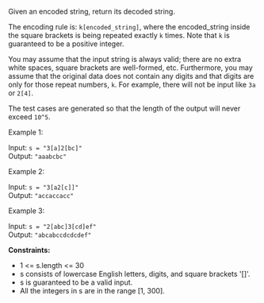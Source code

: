 Given an encoded string, return its decoded string.

The encoding rule is: `k[encoded_string]`, where the encoded_string inside the square brackets is being repeated exactly `k` times. Note that `k` is guaranteed to be a positive integer.

You may assume that the input string is always valid; there are no extra white spaces, square brackets are well-formed, etc. Furthermore, you may assume that the original data does not contain any digits and that digits are only for those repeat numbers, `k`. For example, there will not be input like `3a` or `2[4]`.

The test cases are generated so that the length of the output will never exceed `10^5`.

Example 1:

Input: `s = "3[a]2[bc]"`  
Output: `"aaabcbc"`

Example 2:

Input: `s = "3[a2[c]]"`  
Output: `"accaccacc"`

Example 3:

Input: `s = "2[abc]3[cd]ef"`  
Output: `"abcabccdcdcdef"`
 

**Constraints:**
- 1 <= s.length <= 30
- s consists of lowercase English letters, digits, and square brackets '[]'.
- s is guaranteed to be a valid input.
- All the integers in s are in the range [1, 300].